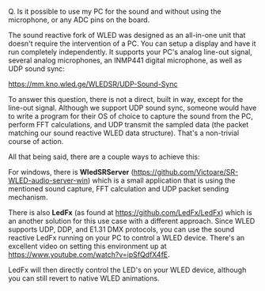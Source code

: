 Q. Is it possible to use my PC for the sound and without using the microphone, or any ADC pins on the board.

The sound reactive fork of WLED was designed as an all-in-one unit that doesn't require the intervention of a PC. You can setup a display and have it run completely independently. It supports your PC's analog line-out signal, several analog microphones, an INMP441 digital microphone, as well as UDP sound sync:

<https://mm.kno.wled.ge/WLEDSR/UDP-Sound-Sync>

To answer this question, there is not a direct, built in way, except for the line-out signal.
Although we support UDP sound sync, someone would have to write a program for their OS of choice to capture the sound from the PC, perform FFT calculations, and UDP transmit the sampled data (the packet matching our sound reactive WLED data structure). That's a non-trivial course of action.

All that being said, there are a couple ways to achieve this:

For windows, there is **WledSRServer** (<https://github.com/Victoare/SR-WLED-audio-server-win>) which is a small application that is using the mentioned sound capture, FFT calculation and UDP packet sending mechanism.

There is also **LedFx** (as found at <https://github.com/LedFx/LedFx>) which is an another solution for this use case with a different approach. Since WLED supports UDP, DDP, and E1.31 DMX protocols, you can use the sound reactive LedFx running on your PC to control a WLED device. There's an excellent video on setting this environment up at <https://www.youtube.com/watch?v=ipSfQdfX4fE>.

LedFx will then directly control the LED's on your WLED device, although you can still revert to native WLED animations.
